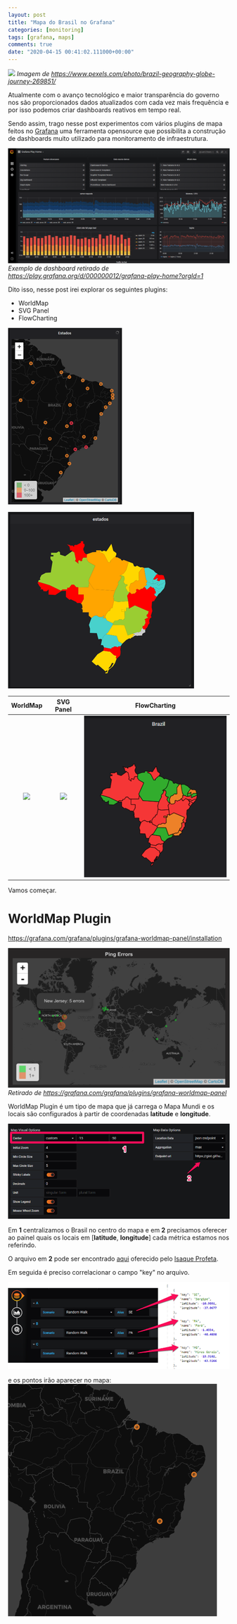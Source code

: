 ```yaml
---
layout: post
title: "Mapa do Brasil no Grafana"
categories: [monitoring]
tags: [grafana, maps]
comments: true
date: "2020-04-15 00:41:02.111000+00:00"
---
```


![](/assets/img/K6VI7qsEm_018b98ff8fabcb3297fc97c0970f5baf.png)
*Imagem de https://www.pexels.com/photo/brazil-geography-globe-journey-269851/*

Atualmente com o avanço tecnológico e maior transparência do governo nos são proporcionados dados atualizados com cada vez mais frequência e por isso podemos criar dashboards reativos em tempo real.

Sendo assim, trago nesse post experimentos com vários plugins de mapa feitos no [Grafana](https://github.com/grafana/grafana) uma ferramenta opensource que possibilita a construção de dashboards muito utilizado para monitoramento de infraestrutura.

![](/assets/img/K6VI7qsEm_1290398ed3700f5292d3592a068395c6.png)
*Exemplo de dashboard retirado de https://play.grafana.org/d/000000012/grafana-play-home?orgId=1*

Dito isso, nesse post irei explorar os seguintes plugins:
* WorldMap
* SVG Panel
* FlowCharting

![](/assets/img/K6VI7qsEm_232e704438721d874643265677f64469.png)

![](/assets/img/K6VI7qsEm_d08a93a0064aea80382db02948b8e870.png)



| WorldMap | SVG Panel | FlowCharting |
|:--------:|:---------:|:------------:|
| ![](/uploads/upload_86f4a66fa3fdb5ed4d67ab30db88763b.png)| ![](/uploads/upload_d08a93a0064aea80382db02948b8e870.png)    |   ![](/assets/img/K6VI7qsEm_1dd18282d55cfe06847b983f37924ac8.png)|
     
     
Vamos começar.

# WorldMap Plugin
https://grafana.com/grafana/plugins/grafana-worldmap-panel/installation

![](/assets/img/K6VI7qsEm_85972442ac4a3d1eb5357df23cd09a62.png)
*Retirado de https://grafana.com/grafana/plugins/grafana-worldmap-panel*

WorldMap Plugin é um tipo de mapa que já carrega o Mapa Mundi e os locais são configurados à partir de coordenadas **latitude** e **longitude**.

![](/assets/img/K6VI7qsEm_220a4c3005ad195c4b1bcbd2fe224512.png)

Em **1** centralizamos o Brasil no centro do mapa e em **2** precisamos oferecer ao painel quais os locais em [**latitude**, **longitude**] cada métrica estamos nos referindo.

O arquivo em **2** pode ser encontrado [aqui](https://gist.githubusercontent.com/isaqueprofeta/c9e4178a10e029ad9bb42bdd9dafb2b6/raw/443622ed4cc4886567d16dbea3603f40d0cf2a1a/capitais.json) oferecido pelo [Isaque Profeta](https://github.com/isaqueprofeta).

Em seguida é preciso correlacionar o campo "key" no arquivo.

![](/assets/img/K6VI7qsEm_241b8c44544ff87b1dce7ab06a3ee288.png)

e os pontos irão aparecer no mapa:
![](/assets/img/K6VI7qsEm_f8b4d412b082ff8c7d6ee26b88dcb724.png)





